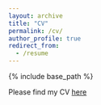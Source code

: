 ```yaml
---
layout: archive
title: "CV"
permalink: /cv/
author_profile: true
redirect_from:
  - /resume
---
```


{% include base_path %}

Please find my CV [here](/images/CV_Aminjafari_20230928.pdf)
